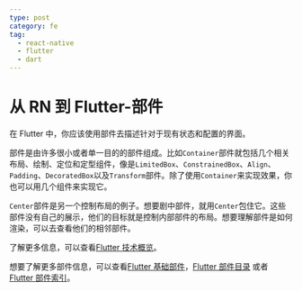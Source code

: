 ```yaml
---
type: post
category: fe
tag:
  - react-native
  - flutter
  - dart
---
```


# 从 RN 到 Flutter-部件

在 Flutter 中，你应该使用部件去描述针对于现有状态和配置的界面。

部件是由许多很小或者单一目的的部件组成。比如`Container`部件就包括几个相关布局、绘制、定位和定型组件，像是`LimitedBox`、`ConstrainedBox`、`Align`、`Padding`、`DecoratedBox`以及`Transform`部件。除了使用`Container`来实现效果，你也可以用几个组件来实现它。

`Center`部件是另一个控制布局的例子。想要剧中部件，就用`Center`包住它。这些部件没有自己的展示，他们的目标就是控制内部部件的布局。想要理解部件是如何渲染，可以去查看他们的相邻部件。

了解更多信息，可以查看[Flutter 技术概览](https://flutter.dev/docs/resources/technical-overview)。

想要了解更多部件信息，可以查看[Flutter 基础部件](https://flutter.dev/docs/development/ui/widgets/basics)，[Flutter 部件目录](https://flutter.dev/docs/development/ui/widgets) 或者 [Flutter 部件索引](https://flutter.dev/docs/reference/widgets)。
